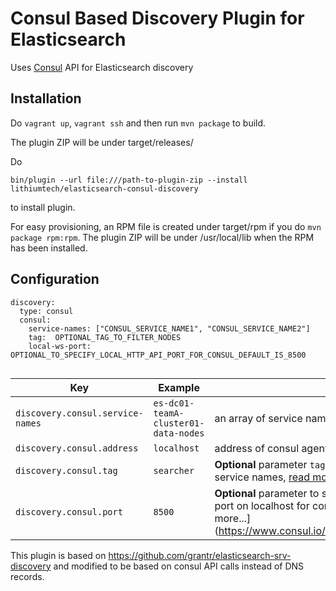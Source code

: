 Consul Based Discovery Plugin for Elasticsearch
======================================

Uses [Consul](https://consul.io) API for Elasticsearch discovery

## Installation

Do `vagrant up`, `vagrant ssh` and then run `mvn package` to build.

The plugin ZIP will be under target/releases/

Do

```
bin/plugin --url file:///path-to-plugin-zip --install lithiumtech/elasticsearch-consul-discovery
```

to install plugin.

For easy provisioning, an RPM file is created under target/rpm if you do `mvn package rpm:rpm`. The plugin ZIP will be under /usr/local/lib when the RPM has been installed.

## Configuration

```
discovery:
  type: consul
  consul:
    service-names: ["CONSUL_SERVICE_NAME1", "CONSUL_SERVICE_NAME2"]
    tag:  OPTIONAL_TAG_TO_FILTER_NODES
    local-ws-port:  OPTIONAL_TO_SPECIFY_LOCAL_HTTP_API_PORT_FOR_CONSUL_DEFAULT_IS_8500


```


Key|Example|Description
---|---|---
`discovery.consul.service-names`|`es-dc01-teamA-cluster01-data-nodes`| an array of service names those are registered in consul
`discovery.consul.address`|`localhost`| address of consul agent
`discovery.consul.tag`|`searcher`| **Optional** parameter `tag` to filter nodes registered for given service names, [read more..](https://www.consul.io/docs/agent/services.html)
`discovery.consul.port`|`8500`|**Optional** parameter to specify the rest web end point's port on localhost for consul. **default** value is `8500` [read more...] (https://www.consul.io/docs/agent/options.html#http_port)


This plugin is based on https://github.com/grantr/elasticsearch-srv-discovery and
modified to be based on consul API calls instead of DNS records.
